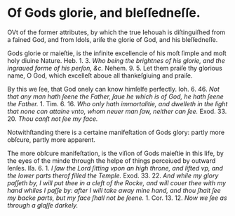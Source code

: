 # Of Gods glorie, and bleſſedneſſe.

OVt of the former attributes, by which the true Iehouah is diſtinguiſhed from a fained God, and from Idols, ariſe the glorie of God, and his bleſſedneſſe.

Gods glorie or maieſtie, is the infinite excellencie of his moſt ſimple and moſt holy diuine Nature. Heb. 1. 3. *Who being the brightnes of his glorie, and the ingraued forme of his perſon, &c.* Nehem. 9. 5. Let them praiſe thy glorious name, O God, which excelleſt aboue all thankeſgiuing and praiſe.

By this we ſee, that God onely can know himſelfe perfectly. Ioh. 6. 46. *Not that any man hath ſeene the Father, ſaue he which is of God, he hath ſeene the Father.* 1. Tim. 6. 16. *Who only hath immortalitie, and dwelleth in the light that none can attaine vnto, whom neuer man ſaw, neither can ſee.* Exod. 33. 20. *Thou canſt not ſee my face.*

Notwithſtanding there is a certaine manifeſtation of Gods glory: partly more obſcure, partly more apparent.

The more obſcure manifeſtation, is the viſion of Gods maieſtie in this life, by the eyes of the minde through the helpe of things perceiued by outward ſenſes. Iſa. 6. 1. *I ſaw the Lord ſitting vpon an high throne, and lifted vp, and the lower parts therof filled the Temple.* Exod. 33. 22. *And while my glory paſſeth by, I will put thee in a cleft of the Rocke, and will couer thee with my hand whiles I paſſe by: after I will take away mine hand, and thou ſhalt ſee my backe parts, but my face ſhall not be ſeene.* 1. Cor. 13. 12. *Now we ſee as through a glaſſe darkely.*

